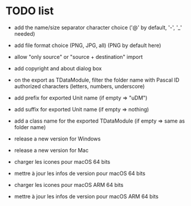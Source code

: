 # TODO list

* add the name/size separator character choice ('@' by default, '-', '_' needed)
* add file format choice (PNG, JPG, all) (PNG by default here)
* allow "only source" or "source + destination" import
* add copyright and about dialog box

* on the export as TDataModule, filter the folder name with Pascal ID authorized characters (letters, numbers, underscore)
* add prefix for exported Unit name (if empty => "uDM")
* add suffix for exported Unit name (if empty => nothing)
* add a class name for the exported TDataModule (if empty => same as folder name)

* release a new version for Windows
* release a new version for Mac

* charger les icones pour macOS 64 bits
* mettre à jour les infos de version pour macOS 64 bits
* charger les icones pour macOS ARM 64 bits
* mettre à jour les infos de version pour macOS ARM 64 bits
